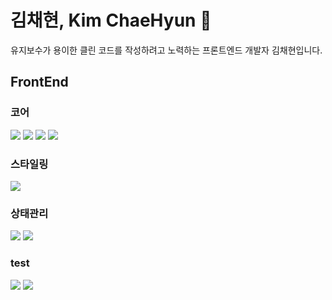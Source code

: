 # 김채현, Kim ChaeHyun 👋
유지보수가 용이한 클린 코드를 작성하려고 노력하는 프론트엔드 개발자 김채현입니다.

## FrontEnd

### 코어 
<img src="https://img.shields.io/badge/next.js-000000?style=for-the-badge&logo=nextdotjs&logoColor=white"> <img src="https://img.shields.io/badge/React-61DAFB?style=for-the-badge&logo=React&logoColor=black"> 
<img src="https://img.shields.io/badge/typescript-3178C6?style=for-the-badge&logo=typescript&logoColor=white"> <img src="https://img.shields.io/badge/Vue-4FC08D?style=for-the-badge&logo=vuedotjs&logoColor=white"> 
### 스타일링
<img src="https://img.shields.io/badge/tailwind-06B6D4?style=for-the-badge&logo=tailwindcss&logoColor=white"> 

### 상태관리
<img src="https://img.shields.io/badge/reactquery-FF4154?style=for-the-badge&logo=reactquery&logoColor=white"> <img src="https://img.shields.io/badge/recoil-3578E5?style=for-the-badge&logo=recoil&logoColor=white">


### test
<img src="https://img.shields.io/badge/cypress-69D3A7?style=for-the-badge&logo=cypress&logoColor=white"> <img src="https://img.shields.io/badge/jest-C21325?style=for-the-badge&logo=jest&logoColor=white">



